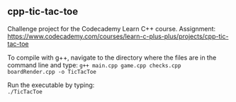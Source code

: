 ## cpp-tic-tac-toe
Challenge project for the Codecademy Learn C++ course.
Assignment: https://www.codecademy.com/courses/learn-c-plus-plus/projects/cpp-tic-tac-toe

To compile with g++, navigate to the directory where the files are in the command line and type:
```g++ main.cpp game.cpp checks.cpp boardRender.cpp -o TicTacToe```  

Run the executable by typing:  
```./TicTacToe```
